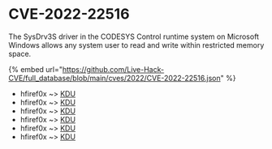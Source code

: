 # CVE-2022-22516

The SysDrv3S driver in the CODESYS Control runtime system on Microsoft Windows allows any system user to read and write within restricted memory space.

{% embed url="https://github.com/Live-Hack-CVE/full_database/blob/main/cves/2022/CVE-2022-22516.json" %}


* hfiref0x ~> [KDU](https://www.alice-snow.ru/2022/database/cve-2022-22516/kdu-hfiref0x)
* hfiref0x ~> [KDU](https://www.alice-snow.ru/2022/database/cve-2022-22516/kdu-hfiref0x)
* hfiref0x ~> [KDU](https://www.alice-snow.ru/2022/database/cve-2022-22516/kdu-hfiref0x)
* hfiref0x ~> [KDU](https://www.alice-snow.ru/2022/database/cve-2022-22516/kdu-hfiref0x)
* hfiref0x ~> [KDU](https://www.alice-snow.ru/2022/database/cve-2022-22516/kdu-hfiref0x)
* hfiref0x ~> [KDU](https://www.alice-snow.ru/2022/database/cve-2022-22516/kdu-hfiref0x)